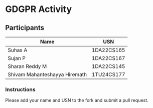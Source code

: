 # GDGPR Activity

## Participants

| Name   | USN        |
|--------|------------|
| Suhas A| 1DA22CS165 |
| Sujan P| 1DA22CS167 |
| Sharan Reddy M| 1DA22CS145|
| Shivam Mahanteshayya Hiremath| 1TU24CS177|

### Instructions
Please add your name and USN to the fork and submit a pull request.

